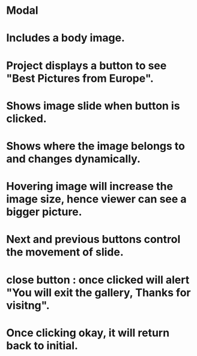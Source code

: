 # Modal
# Includes a body image.
# Project displays a button to see "Best Pictures from Europe".
# Shows image slide when button is clicked.
# Shows where the image belongs to and changes dynamically. 
# Hovering image will increase the image size, hence viewer can see a bigger picture.
# Next and previous buttons control the movement of slide.
# close button : once clicked will alert "You will exit the gallery, Thanks for visitng".
# Once clicking okay, it will return back to initial.

